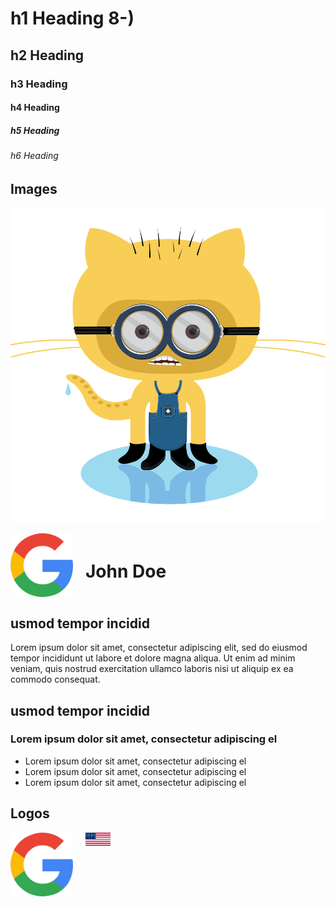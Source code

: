 
# h1 Heading 8-)
## h2 Heading
### h3 Heading
#### h4 Heading
##### h5 Heading
###### h6 Heading

## Images

![Minion](images/minion.png)


<div style="display: flex; align-items: center;">
  <img src="images/google.png" alt="Google Logo" width="100" style="margin-right: 20px;">
  <h1>John Doe</h1>
</div>

## usmod tempor incidid
Lorem ipsum dolor sit amet, consectetur adipiscing elit, sed do eiusmod tempor incididunt ut labore et dolore magna aliqua. Ut enim ad minim veniam, quis nostrud exercitation ullamco laboris nisi ut aliquip ex ea commodo consequat.

## usmod tempor incidid

### Lorem ipsum dolor sit amet, consectetur adipiscing el
- Lorem ipsum dolor sit amet, consectetur adipiscing el
- Lorem ipsum dolor sit amet, consectetur adipiscing el
- Lorem ipsum dolor sit amet, consectetur adipiscing el

## Logos
<div>
  <img src="images/google.png" alt="Google Logo" width="100" style="float: left; margin-right: 20px;">
  <img src="images/usa.png" alt="USA Flag" width="40" style="float: left;">
</div>
